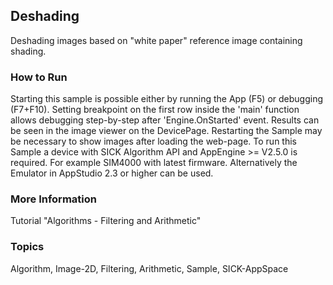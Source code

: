 ## Deshading
Deshading images based on "white paper" reference image containing shading.
### How to Run
Starting this sample is possible either by running the App (F5) or
debugging (F7+F10). Setting breakpoint on the first row inside the 'main'
function allows debugging step-by-step after 'Engine.OnStarted' event.
Results can be seen in the image viewer on the DevicePage.
Restarting the Sample may be necessary to show images after loading the web-page.
To run this Sample a device with SICK Algorithm API and AppEngine >= V2.5.0 is
required. For example SIM4000 with latest firmware. Alternatively the Emulator
in AppStudio 2.3 or higher can be used.
### More Information
Tutorial "Algorithms - Filtering and Arithmetic"

### Topics
Algorithm, Image-2D, Filtering, Arithmetic, Sample, SICK-AppSpace